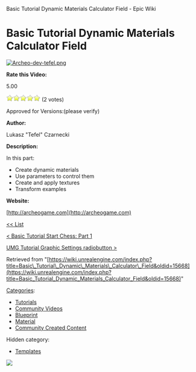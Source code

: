 Basic Tutorial Dynamic Materials Calculator Field - Epic Wiki                    

Basic Tutorial Dynamic Materials Calculator Field
=================================================

[![Archeo-dev-tefel.png](https://d26ilriwvtzlb.cloudfront.net/c/ce/Archeo-dev-tefel.png)](http://archeogame.com)

**Rate this Video:**

5.00

![](/extensions/VoteNY/images/star_on.gif)![](/extensions/VoteNY/images/star_on.gif)![](/extensions/VoteNY/images/star_on.gif)![](/extensions/VoteNY/images/star_on.gif)![](/extensions/VoteNY/images/star_on.gif) (2 votes)

Approved for Versions:(please verify)

**Author:**

Lukasz "Tefel" Czarnecki

**Description:**

In this part:  

*   Create dynamic materials
*   Use parameters to control them
*   Create and apply textures
*   Transform examples

**Website:**

[http://archeogame.com](http://archeogame.com)

  

[<< List](/Archeo_Tutorials_List "Archeo Tutorials List")

[< Basic Tutorial Start Chess: Part 1](/Basic_Tutorial_Start_Chess_1 "Basic Tutorial Start Chess 1")

[UMG Tutorial Graphic Settings radiobutton >](/UMG_Tutorial_Graphic_Settings_radiobutton "UMG Tutorial Graphic Settings radiobutton")

Retrieved from "[https://wiki.unrealengine.com/index.php?title=Basic\_Tutorial\_Dynamic\_Materials\_Calculator\_Field&oldid=15668](https://wiki.unrealengine.com/index.php?title=Basic_Tutorial_Dynamic_Materials_Calculator_Field&oldid=15668)"

[Categories](/Special:Categories "Special:Categories"):

*   [Tutorials](/Category:Tutorials "Category:Tutorials")
*   [Community Videos](/Category:Community_Videos "Category:Community Videos")
*   [Blueprint](/Category:Blueprint "Category:Blueprint")
*   [Material](/Category:Material "Category:Material")
*   [Community Created Content](/Category:Community_Created_Content "Category:Community Created Content")

Hidden category:

*   [Templates](/Category:Templates "Category:Templates")

  ![](https://tracking.unrealengine.com/track.png)